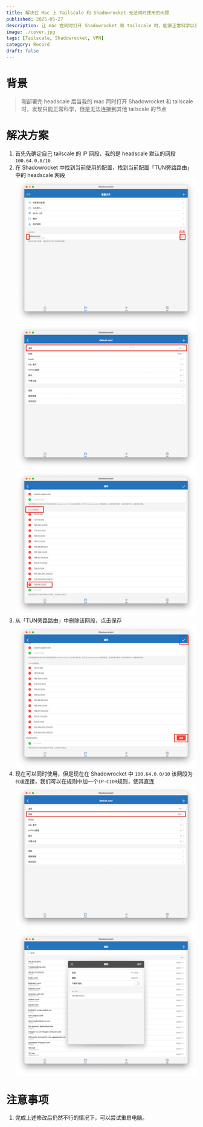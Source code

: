 ```yaml
---
title: 解决在 Mac 上 Tailscale 和 Shadowrocket 无法同时使用的问题
published: 2025-05-27
description: 让 mac 在同时打开 Shadowrocket 和 tailscale 时，能够正常科学以及连接 tailscale 节点
image: ./cover.jpg
tags: [Tailscale, Shadowrocket, VPN]
category: Record
draft: false
---
```

# 背景
> 刚部署完 headscale 后当我的 mac 同时打开 Shadowrocket 和 tailscale 时，发现只能正常科学，但是无法连接到其他 tailscale 的节点

# 解决方案
1. 首先先确定自己 tailscale 的 IP 网段，我的是 headscale 默认的网段 `100.64.0.0/10` 
2. 在 Shadowrocket 中找到当前使用的配置，找到当前配置「TUN旁路路由」中的 headscale 网段
   ![config.png](images/config.png)
   ![config2.png](images/config2.png)
   ![delete_config.png](images/delete_config.png)
3. 从「TUN旁路路由」中删除该网段，点击保存
   ![delete.png](images/delete.png)
4. 现在可以同时使用，但是现在在 Shadowrocket 中 `100.64.0.0/10` 该网段为`代理`连接，我们可以在规则中加一个`IP-CIDR`规则，使其直连
   ![rule.png](images/rule.png)
   ![add_rule.png](images/add_rule.png)

# 注意事项
1. 完成上述修改后仍然不行的情况下，可以尝试重启电脑。


